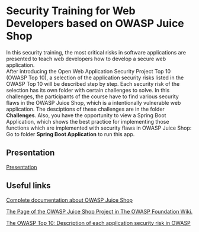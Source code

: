 # Security Training for Web Developers based on OWASP Juice Shop

In this security training, the most critical risks in software applications are presented to teach web developers how to develop a secure web application.  
After introducing the Open Web Application Security Project Top 10 (OWASP Top 10), a selection of the application security risks listed in the OWASP Top 10 will be described step by step. Each security risk of the selection has its own folder with certain challenges to solve. In this challenges, the participants of the course have to find various security flaws in the OWASP Juice Shop, which is a intentionally vulnerable web application.
The desciptions of these challenges are in the folder **Challenges**.
Also, you have the opportunity to view a Spring Boot Application, which shows the best practice for implementing those functions which are implemented with security flaws in OWASP Juice Shop: Go to folder **Spring Boot Application** to run this app.

## Presentation

[Presentation](https://ahsnt.github.io/revealjs/)

## Useful links

[Complete documentation about OWASP Juice Shop](https://bkimminich.gitbooks.io/pwning-owasp-juice-shop/content/)

[The Page of the OWASP Juice Shop Project in The OWASP Foundation Wiki.](https://www.owasp.org/index.php/OWASP_Juice_Shop)

[The OWASP Top 10: Description of each application security risk in OWASP](https://www.owasp.org/images/7/72/OWASP_Top_10-2017_%28en%29.pdf.pdf)

